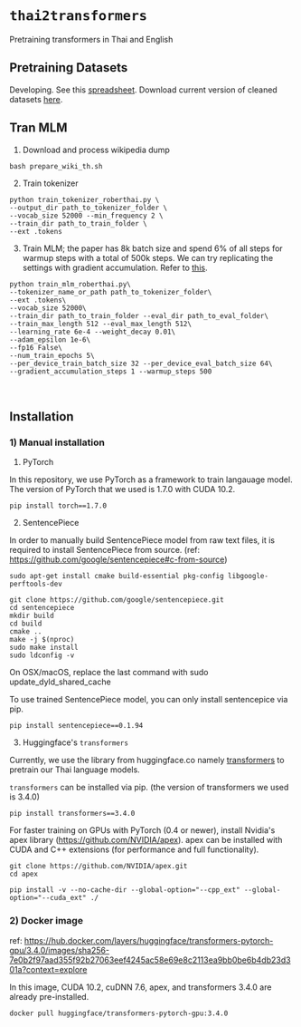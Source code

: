 # `thai2transformers`
Pretraining transformers in Thai and English

## Pretraining Datasets

Developing. See this [spreadsheet](https://docs.google.com/spreadsheets/d/1lQ06FT2RvBE8twKzvXeSe4w5CHnU29f8ZWMUcJdmRks/edit?usp=sharing). Download current version of cleaned datasets [here](https://drive.google.com/file/d/1oF7_COZJqGdIaDGMNI1rKdDCOEzVoZHq/view?usp=sharing).

## Tran MLM

1. Download and process wikipedia dump

```
bash prepare_wiki_th.sh
```

2. Train tokenizer

```
python train_tokenizer_roberthai.py \
--output_dir path_to_tokenizer_folder \
--vocab_size 52000 --min_frequency 2 \
--train_dir path_to_train_folder \
--ext .tokens

```

3. Train MLM; the paper has 8k batch size and spend 6% of all steps for warmup steps with a total of 500k steps. We can try replicating the settings with gradient accumulation. Refer to [this](https://arxiv.org/pdf/1907.11692.pdf).

```
python train_mlm_roberthai.py\
--tokenizer_name_or_path path_to_tokenizer_folder\
--ext .tokens\
--vocab_size 52000\
--train_dir path_to_train_folder --eval_dir path_to_eval_folder\
--train_max_length 512 --eval_max_length 512\
--learning_rate 6e-4 --weight_decay 0.01\
--adam_epsilon 1e-6\
--fp16 False\
--num_train_epochs 5\
--per_device_train_batch_size 32 --per_device_eval_batch_size 64\
--gradient_accumulation_steps 1 --warmup_steps 500
```


<br>

## Installation 

### 1) Manual installation

1) PyTorch

In this repository, we use PyTorch as a framework to train langauage model. The version of PyTorch that we used is 1.7.0 with CUDA 10.2.

```
pip install torch==1.7.0
```

2) SentencePiece

In order to manually build SentencePiece model from raw text files, it is required to install SentencePiece from source. (ref: https://github.com/google/sentencepiece#c-from-source)

```
sudo apt-get install cmake build-essential pkg-config libgoogle-perftools-dev

git clone https://github.com/google/sentencepiece.git
cd sentencepiece
mkdir build
cd build
cmake ..
make -j $(nproc)
sudo make install
sudo ldconfig -v
```
On OSX/macOS, replace the last command with sudo update_dyld_shared_cache


To use trained SentencePiece model, you can only install sentencepice via pip.

```
pip install sentencepiece==0.1.94
```


3) Huggingface's `transformers` 


Currently, we use the library from huggingface.co namely [transformers](https://github.com/huggingface/transformers) to pretrain our Thai language models.

`transformers` can be installed via pip. (the version of transformers we used is 3.4.0)

```
pip install transformers==3.4.0
```


For faster training on GPUs with PyTorch (0.4 or newer), install Nvidia's apex library (https://github.com/NVIDIA/apex). apex can be installed with CUDA and C++ extensions (for performance and full functionality).

```
git clone https://github.com/NVIDIA/apex.git
cd apex

pip install -v --no-cache-dir --global-option="--cpp_ext" --global-option="--cuda_ext" ./
```


### 2) Docker image

ref: https://hub.docker.com/layers/huggingface/transformers-pytorch-gpu/3.4.0/images/sha256-7e0b2f97aad355f92b27063eef4245ac58e69e8c2113ea9bb0be6b4db23d301a?context=explore

In this image, CUDA 10.2, cuDNN 7.6, apex, and transformers 3.4.0 are already pre-installed.

```
docker pull huggingface/transformers-pytorch-gpu:3.4.0
```

<br>
<br>
